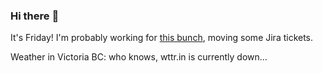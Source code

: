 ### Hi there :wave:

It's Friday! I'm probably working for [this bunch](https://github.com/kohofinancial), moving some Jira tickets.

Weather in Victoria BC: who knows, wttr.in is currently down...
